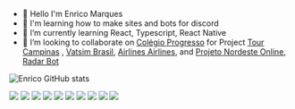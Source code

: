 - 👋 Hello I'm Enrico Marques
- 👀 I'm learning how to make sites and bots for discord
- 🌱 I’m currently learning  React, Typescript, React Native
- 💞️ I’m looking to collaborate on [Colégio Progresso](https://www.colegioprogresso.com.br) for Project [Tour Campinas](https://tourcampinas.com.br) , [Vatsim Brasil](https://vatsim.com.br/), [Airlines Airlines](https://airlinesairlines.ml/),  and [Projeto Nordeste Online](https://nordesteonline.ml/), [Radar Bot](https://radarbot.xyz)


<!---
Enrico1108/Enrico1108 is a ✨ special ✨ repository because its `README.md` (this file) appears on your GitHub profile.
You can click the Preview link to take a look at your changes.
--->
![Enrico GitHub stats](https://github-readme-stats.vercel.app/api?username=enrico1108&show_icons=true&theme=dracula)

<img src="https://img.shields.io/badge/MySQL-00000F?style=for-the-badge&logo=mysql&logoColor=white" />
<img src="https://img.shields.io/badge/HTML5-E34F26?style=for-the-badge&logo=html5&logoColor=white" />
<img src="https://img.shields.io/badge/CSS3-1572B6?style=for-the-badge&logo=css3&logoColor=white" />
<img src="https://img.shields.io/badge/JavaScript-F7DF1E?style=for-the-badge&logo=javascript&logoColor=black" />
<img src="https://img.shields.io/badge/PHP-777BB4?style=for-the-badge&logo=php&logoColor=white" />
<img src=	"https://img.shields.io/badge/Node.js-339933?style=for-the-badge&logo=nodedotjs&logoColor=white" />
<img src="https://img.shields.io/badge/Xampp-F37623?style=for-the-badge&logo=xampp&logoColor=white" />

<img src=	"https://img.shields.io/badge/Visual_Studio_Code-0078D4?style=for-the-badge&logo=visual%20studio%20code&logoColor=white" />
<img src=	"https://img.shields.io/badge/Arduino-00979D?style=for-the-badge&logo=Arduino&logoColor=white" />
<img src=	"https://img.shields.io/badge/NVIDIA-GTX1050 TI-76B900?style=for-the-badge&logo=nvidia&logoColor=white" />
